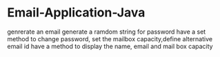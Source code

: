 # Email-Application-Java
genrerate an email
generate a ramdom string for password
have a set method to change password, set the mailbox capacity,define alternative email id 
have a method to display the name, email and mail box capacity 
